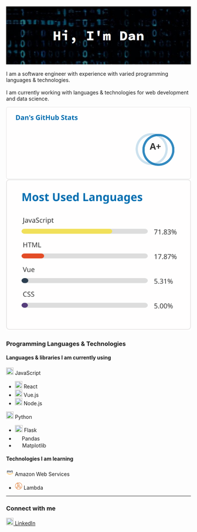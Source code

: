 ![Hi, I'm Dan](https://github.com/dan-mba/dan-mba/raw/master/images/github-readme-640.jpg)

I am a software engineer with experience with varied programming languages & technologies.<br><br>
I am currently working with languages & technologies for web development and data science.

<a href="https://github.com/anuraghazra/github-readme-stats">
  <img align="left" src="https://github.com/dan-mba/dan-mba/raw/master/images/stats.svg" alt="Dan's Github Stats">
  <img src="https://github.com/dan-mba/dan-mba/raw/master/images/langs.svg" alt="Dan's Top Languages">
</a>

### Programming Languages & Technologies

#### Languages & libraries I am currently using
<img src="https://raw.githubusercontent.com/konpa/devicon/master/icons/javascript/javascript-original.svg" height="20" width="20"> JavaScript
- <img src="https://raw.githubusercontent.com/konpa/devicon/master/icons/react/react-original.svg" height="20" width="20"> React
- <img src="https://raw.githubusercontent.com/konpa/devicon/master/icons/vuejs/vuejs-original.svg" height="20" width="20"> Vue.js
- <img src="https://raw.githubusercontent.com/konpa/devicon/master/icons/nodejs/nodejs-original.svg" height="20" width="20"> Node.js

<img src="https://raw.githubusercontent.com/konpa/devicon/master/icons/python/python-original.svg" height="20" width="20"> Python
- <img src="https://raw.githubusercontent.com/pallets/flask/master/artwork/logo-lineart.svg" height="19" width="21"> Flask
- <img src="https://raw.githubusercontent.com/pandas-dev/pandas/master/web/pandas/static/img/pandas_mark.svg" height="20" width="15"> Pandas
- <img src="https://raw.githubusercontent.com/matplotlib/matplotlib/master/doc/_static/icon.png" height="16" width="16"> Matplotlib

#### Technologies I am learning
<img src="https://raw.githubusercontent.com/github/explore/fbceb94436312b6dacde68d122a5b9c7d11f9524/topics/aws/aws.png" height="20" width="20"> Amazon Web Services
- <img src="https://raw.githubusercontent.com/awslabs/aws-icons-for-plantuml/main/dist/Compute/LambdaLambdaFunction.png" height="20" width="20"> Lambda

---

### Connect with me
<a href="https://www.linkedin.com/in/danburkhardt/"><img src="https://raw.githubusercontent.com/konpa/devicon/master/icons/linkedin/linkedin-original.svg" height="20" width="20"> LinkedIn</a>
